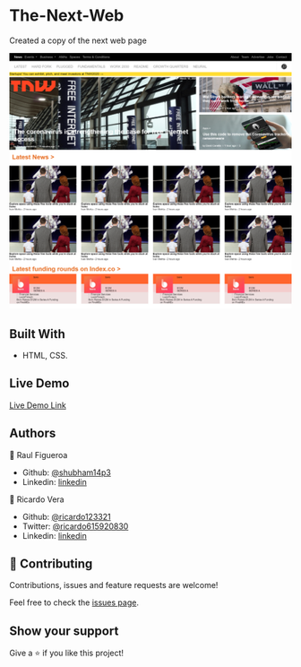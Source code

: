 # The-Next-Web

Created a copy of the next web page

![screenshot](screenshot.png)

## Built With

- HTML, CSS.

## Live Demo

[Live Demo Link](https://raw.githack.com/shubham14p3/the-next-web/features/index.html)

## Authors

👤 Raul Figueroa

- Github: [@shubham14p3](http://github.com/shubham14p3/)
- Linkedin: [linkedin](https://www.linkedin.com/in/shubham14p3//)

👤 Ricardo Vera

- Github: [@ricardo123321](https://github.com/ricardo123321)
- Twitter: [@ricardo615920830](https://twitter.com/ricardo615920830)
- Linkedin: [linkedin](https://www.linkedin.com/in/ricardo-vera-7381a81a2/)

## 🤝 Contributing

Contributions, issues and feature requests are welcome!

Feel free to check the [issues page](issues/).

## Show your support

Give a ⭐️ if you like this project!

